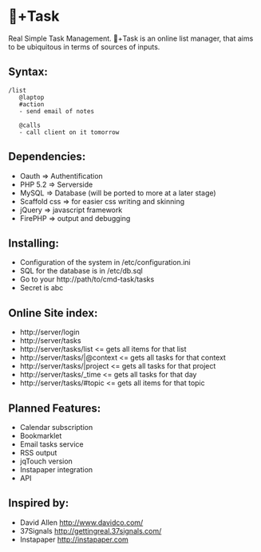 +Task	
=========================
Real Simple Task Management. +Task is an online list manager, that aims to be ubiquitous in terms of sources of inputs.

Syntax:
------------------------
    /list
       @laptop
       #action
       - send email of notes

       @calls
       - call client on it tomorrow


Dependencies:
-------------------------
- Oauth 		  		=> Authentification
- PHP 5.2			=> Serverside
- MySQL				=> Database (will be ported to more at a later stage)
- Scaffold css		=> for easier css writing and skinning 
- jQuery		 		=> javascript framework
- FirePHP			=> output and debugging


Installing:
------------------------
- Configuration of the system in /etc/configuration.ini  
- SQL for the database is in /etc/db.sql
- Go to your http://path/to/cmd-task/tasks
- Secret is abc 


Online Site index:
------------------------
- http://server/login 
- http://server/tasks 
- http://server/tasks/list 		<= gets all items for that list
- http://server/tasks/|@context <= gets all tasks for that context
- http://server/tasks/|project  <= gets all tasks for that project
- http://server/tasks/_time		<= gets all tasks for that day
- http://server/tasks/#topic  	<= gets all items for that topic


Planned Features:
------------------------
- Calendar subscription
- Bookmarklet
- Email tasks service
- RSS output
- jqTouch version
- Instapaper integration
- API 

Inspired by:
------------------------
- David Allen 	http://www.davidco.com/
- 37Signals 	http://gettingreal.37signals.com/
- Instapaper 	http://instapaper.com
